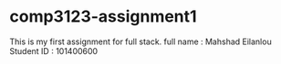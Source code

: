 # comp3123-assignment1
This is my first assignment for full stack.
full name : Mahshad Eilanlou
Student ID : 101400600
